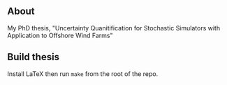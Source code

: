 ##  About

My PhD thesis, "Uncertainty Quanitification for Stochastic Simulators with Application to Offshore Wind Farms" 


## Build thesis

Install LaTeX then run `make` from the root of the repo.


